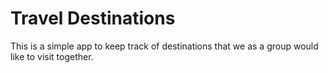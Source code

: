 # Travel Destinations

This is a simple app to keep track of destinations that we as a group would like to visit together.
